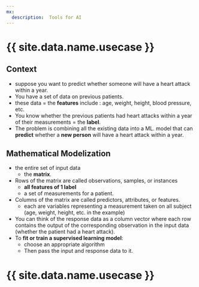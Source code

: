 ```yaml
---
mx:
  description:  Tools for AI
---
```


# {{ site.data.name.usecase }}

## Context

- suppose you want to predict whether someone will have a heart attack within a year. 
- You have a set of data on previous patients.
- these data = the **features** include : age, weight, height, blood pressure, etc.
- You know whether the previous patients had heart attacks within a year of their measurements = the **label**.
- The problem is combining all the existing data into a ML. model that can **predict** whether a **new person** will have a heart attack within a year.

## Mathematical Modelization
- the entire set of input data 
  - the **matrix**. 
- Rows of the matrix are called observations, samples, or instances
  - **all features of 1 label** 
  - a set of measurements for a patient.
- Columns of the matrix are called predictors, attributes, or features.
  -  each are variables representing a measurement taken on all subject (age, weight, height, etc. in the example)
- You can think of the response data as a column vector where each row contains the output of the corresponding observation in the input data (whether the patient had a heart attack). 
- To **fit or train a supervised learning model**: 
  - choose an appropriate algorithm
  - Then pass the input and response data to it.




# {{ site.data.name.usecase }}
